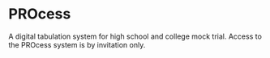 # PROcess
A digital tabulation system for high school and college mock trial.
Access to the PROcess system is by invitation only.
